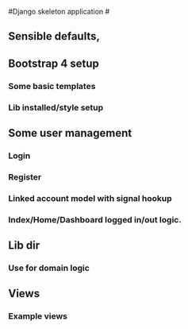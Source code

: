 #Django skeleton application # 
## Sensible defaults, 

## Bootstrap 4 setup
### Some basic templates
### Lib installed/style setup

## Some user management 
### Login
### Register 
### Linked account model with signal hookup
### Index/Home/Dashboard logged in/out logic.

## Lib dir 
### Use for domain logic 

## Views 
### Example views 
